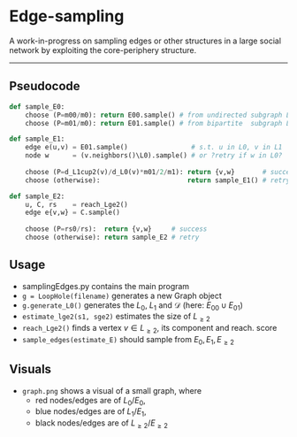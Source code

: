 # Edge-sampling
A work-in-progress on sampling edges or other structures in a large social network by exploiting the core-periphery structure.

---

## Pseudocode
```python
def sample_E0:
	choose (P=m00/m0): return E00.sample() # from undirected subgraph L0
	choose (P=m01/m0): return E01.sample() # from bipartite  subgraph L0-L1

def sample_E1:
	edge e(u,v) = E01.sample()                # s.t. u in L0, v in L1
	node w      = (v.neighbors()\L0).sample() # or ?retry if w in L0?
	
	choose (P=d_L1cup2(v)/d_L0(v)*m01/2/m1): return {v,w}       # success
	choose (otherwise):                      return sample_E1() # retry

def sample_E2:
	u, C, rs    = reach_Lge2()
	edge e{v,w} = C.sample()
	
	choose (P=rs0/rs):  return {v,w}     # success
	choose (otherwise): return sample_E2 # retry
```

## Usage
- samplingEdges.py contains the main program
- `g = LoopHole(filename)` generates a new Graph object
- `g.generate_L0()` generates the $L_0$, $L_1$ and $\mathcal D$ (here: $E_{00} \cup E_{01}$)
- `estimate_lge2(s1, sge2)` estimates the size of $L_{\ge 2}$
- `reach_Lge2()` finds a vertex $v \in L_{\ge 2}$, its component and reach. score
- `sample_edges(estimate_E)` should sample from $E_0, E_1, E_{\ge2}$

## Visuals
- `graph.png` shows a visual of a small graph, where
  - red nodes/edges are of $L_0 / E_0$,
  - blue nodes/edges are of $L_1 / E_1$,
  - black nodes/edges are of $L_{\ge2} / E_{\ge2}$
